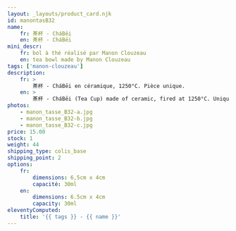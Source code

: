 ```yaml
---
layout: _layouts/product_card.njk
id: manontasB32
name:
    fr: 茶杯 - CháBēi
    en: 茶杯 - CháBēi
mini_descr:
    fr: bol à thé réalisé par Manon Clouzeau
    en: tea bowl made by Manon Clouzeau
tags: ['manon-clouzeau']
description: 
    fr: >
        茶杯 - CháBēi en céramique, 1250°C. Pièce unique.
    en: >
        茶杯 - CháBēi (Tea Cup) made of ceramic, fired at 1250°C. Unique piece.
photos:
    - manon_tasse_B32-a.jpg
    - manon_tasse_B32-b.jpg
    - manon_tasse_B32-c.jpg
price: 15.00
stock: 1
weight: 44
shipping_type: colis_base
shipping_point: 2
options:
    fr:
        dimensions: 6,5cm x 4cm
        capacité: 30ml
    en:
        dimensions: 6.5cm x 4cm
        capacity: 30ml
eleventyComputed:
    title: '{{ tags }} - {{ name }}'
---
```

